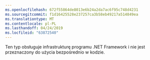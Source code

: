 ```yaml
---
ms.openlocfilehash: 672f55864de8013e6b24a2da7ac6f95c748d4231
ms.sourcegitcommit: f1d16425528e237257ca3b58eb49217a514849ea
ms.translationtype: MT
ms.contentlocale: pl-PL
ms.lasthandoff: 04/24/2019
ms.locfileid: "63872540"
---
```

Ten typ obsługuje infrastrukturę programu .NET Framework i nie jest przeznaczony do użycia bezpośrednio w kodzie.